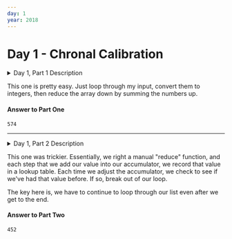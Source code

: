 ```yaml
---
day: 1
year: 2018
---
```


# Day 1 - Chronal Calibration

<details>
    <summary>Day 1, Part 1 Description</summary>
    <h2>--- Day 1: Chronal Calibration ---</h2>
    <p>"We've detected some temporal anomalies," one of Santa's Elves at the <span title="It's about as big on the inside as you expected.">Temporal Anomaly Research and Detection Instrument Station</span> tells you. She sounded pretty worried when she called you down here. "At 500-year intervals into the past, someone has been changing Santa's history!"</p>
    <p>"The good news is that the changes won't propagate to our time stream for another 25 days, and we have a device" - she attaches something to your wrist - "that will let you fix the changes with no such propagation delay. It's configured to send you 500 years further into the past every few days; that was the best we could do on such short notice."</p>
    <p>"The bad news is that we are detecting roughly <em>fifty</em> anomalies throughout time; the device will indicate fixed anomalies with <em class="star">stars</em>. The other bad news is that we only have one device and you're the best person for the job! Good lu--" She taps a button on the device and you suddenly feel like you're falling. To save Christmas, you need to get all <em class="star">fifty stars</em> by December 25th.</p>
    <p>Collect stars by solving puzzles.  Two puzzles will be made available on each day in the advent calendar; the second puzzle is unlocked when you complete the first.  Each puzzle grants <em class="star">one star</em>. Good luck!</p>
    <p>After feeling like you've been falling for a few minutes, you look at the device's tiny screen. "Error: Device must be calibrated before first use. Frequency drift detected. Cannot maintain destination lock." Below the message, the device shows a sequence of changes in frequency (your puzzle input). A value like <code>+6</code> means the current frequency increases by <code>6</code>; a value like <code>-3</code> means the current frequency decreases by <code>3</code>.</p>
    <p>For example, if the device displays frequency changes of <code>+1, -2, +3, +1</code>, then starting from a frequency of zero, the following changes would occur:</p>
    <ul>
    <li>Current frequency <code>&nbsp;0</code>, change of <code>+1</code>; resulting frequency <code>&nbsp;1</code>.</li>
    <li>Current frequency <code>&nbsp;1</code>, change of <code>-2</code>; resulting frequency <code>-1</code>.</li>
    <li>Current frequency <code>-1</code>, change of <code>+3</code>; resulting frequency <code>&nbsp;2</code>.</li>
    <li>Current frequency <code>&nbsp;2</code>, change of <code>+1</code>; resulting frequency <code>&nbsp;3</code>.</li>
    </ul>
    <p>In this example, the resulting frequency is <code>3</code>.</p>
    <p>Here are other example situations:</p>
    <ul>
    <li><code>+1, +1, +1</code> results in <code>&nbsp;3</code></li>
    <li><code>+1, +1, -2</code> results in <code>&nbsp;0</code></li>
    <li><code>-1, -2, -3</code> results in <code>-6</code></li>
    </ul>
    <p>Starting with a frequency of zero, <em>what is the resulting frequency</em> after all of the changes in frequency have been applied?</p>
</details>

This one is pretty easy. Just loop through my input, convert them to integers, then
reduce the array down by summing the numbers up.

#### Answer to Part One

`574`

-------------------

<details>
    <summary>Day 1, Part 2 Description</summary>
    <h2 id="part2">--- Part Two ---</h2><p>You notice that the device repeats the same frequency change list over and over. To calibrate the device, you need to find the first frequency it reaches <em>twice</em>.</p>
    <p>For example, using the same list of changes above, the device would loop as follows:</p>
    <ul>
    <li>Current frequency <code>&nbsp;0</code>, change of <code>+1</code>; resulting frequency <code>&nbsp;1</code>.</li>
    <li>Current frequency <code>&nbsp;1</code>, change of <code>-2</code>; resulting frequency <code>-1</code>.</li>
    <li>Current frequency <code>-1</code>, change of <code>+3</code>; resulting frequency <code>&nbsp;2</code>.</li>
    <li>Current frequency <code>&nbsp;2</code>, change of <code>+1</code>; resulting frequency <code>&nbsp;3</code>.</li>
    <li>(At this point, the device continues from the start of the list.)</li>
    <li>Current frequency <code>&nbsp;3</code>, change of <code>+1</code>; resulting frequency <code>&nbsp;4</code>.</li>
    <li>Current frequency <code>&nbsp;4</code>, change of <code>-2</code>; resulting frequency <code>&nbsp;2</code>, which has already been seen.</li>
    </ul>
    <p>In this example, the first frequency reached twice is <code>2</code>. Note that your device might need to repeat its list of frequency changes many times before a duplicate frequency is found, and that duplicates might be found while in the middle of processing the list.</p>
    <p>Here are other examples:</p>
    <ul>
    <li><code>+1, -1</code> first reaches <code>0</code> twice.</li>
    <li><code>+3, +3, +4, -2, -4</code> first reaches <code>10</code> twice.</li>
    <li><code>-6, +3, +8, +5, -6</code> first reaches <code>5</code> twice.</li>
    <li><code>+7, +7, -2, -7, -4</code> first reaches <code>14</code> twice.</li>
    </ul>
    <p><em>What is the first frequency your device reaches twice?</em></p>
</details>

This one was trickier. Essentially, we right a manual "reduce" function, and
each step that we add our value into our accumulator, we record that value
in a lookup table. Each time we adjust the accumulator, we check to see
if we've had that value before. If so, break out of our loop.

The key here is, we have to continue to loop through our list even after
we get to the end.

#### Answer to Part Two

`452`

